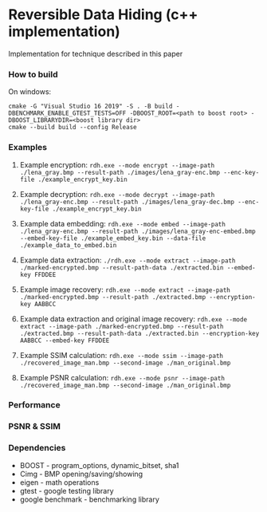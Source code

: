 # Reversible Data Hiding (c++ implementation)

Implementation for technique described in this paper

### How to build

On windows:
```
cmake -G "Visual Studio 16 2019" -S . -B build -DBENCHMARK_ENABLE_GTEST_TESTS=OFF -DBOOST_ROOT=<path to boost root> -DBOOST_LIBRARYDIR=<boost library dir>
cmake --build build --config Release
```

### Examples

1. Example encryption: `rdh.exe --mode encrypt --image-path ./lena_gray.bmp --result-path ./images/lena_gray-enc.bmp --enc-key-file ./example_encrypt_key.bin`  

2. Example decryption: `rdh.exe --mode decrypt --image-path ./lena_gray-enc.bmp --result-path ./images/lena_gray-dec.bmp --enc-key-file ./example_encrypt_key.bin`  

3. Example data embedding: `rdh.exe --mode embed --image-path ./lena_gray-enc.bmp --result-path ./images/lena_gray-enc-embed.bmp --embed-key-file ./example_embed_key.bin --data-file ./example_data_to_embed.bin`

4. Example data extraction: `./rdh.exe --mode extract --image-path ./marked-encrypted.bmp --result-path-data ./extracted.bin --embed-key FFDDEE`  

5. Example image recovery: `rdh.exe --mode extract --image-path ./marked-encrypted.bmp --result-path ./extracted.bmp --encryption-key AABBCC`  

6. Example data extraction and original image recovery: `rdh.exe --mode extract --image-path ./marked-encrypted.bmp --result-path ./extracted.bmp --result-path-data ./extracted.bin --encryption-key AABBCC --embed-key FFDDEE`

7. Example SSIM calculation: `rdh.exe --mode ssim --image-path ./recovered_image_man.bmp --second-image ./man_original.bmp`

8. Example PSNR calculation: `rdh.exe --mode psnr --image-path ./recovered_image_man.bmp --second-image ./man_original.bmp`

### Performance

### PSNR & SSIM

### Dependencies

- BOOST - program_options, dynamic_bitset, sha1
- Cimg - BMP opening/saving/showing
- eigen - math operations
- gtest - google testing library
- google benchmark - benchmarking library
